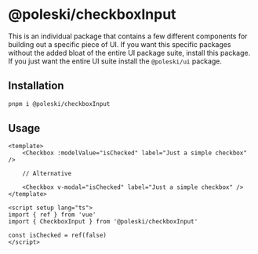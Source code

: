 # @poleski/checkboxInput

This is an individual package that contains a few different components for building out a specific piece of UI. If you want this specific packages without the added bloat of the entire UI package suite, install this package. If you just want the entire UI suite install the `@poleski/ui` package.

## Installation

```bash
pnpm i @poleski/checkboxInput
```

## Usage

```vue
<template>
	<Checkbox :modelValue="isChecked" label="Just a simple checkbox" />

	// Alternative

	<Checkbox v-modal="isChecked" label="Just a simple checkbox" />
</template>

<script setup lang="ts">
import { ref } from 'vue'
import { CheckboxInput } from '@poleski/checkboxInput'

const isChecked = ref(false)
</script>
```
